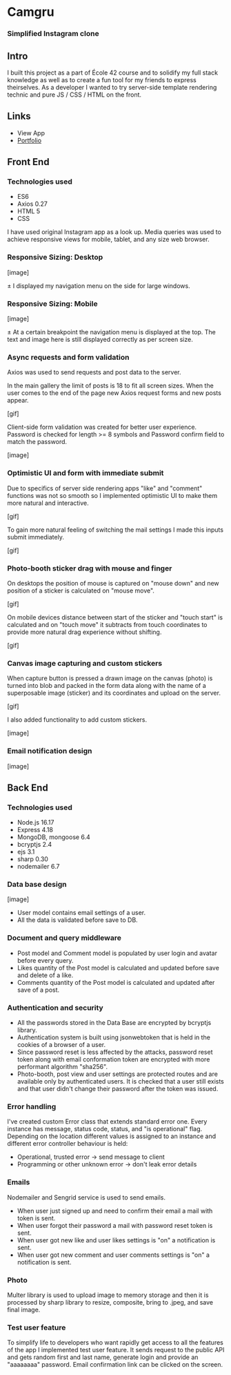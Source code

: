 # Camgru
### Simplified Instagram clone

## Intro
I built this project as a part of École 42 course and to solidify my full stack knowledge as well as to create a fun tool for my friends to express theirselves. As a developer I wanted to try server-side template rendering technic and pure JS / CSS / HTML on the front.

## Links
* View App
* [Portfolio](https://mitia-avadiaev.github.io/)

## Front End
### Technologies used
* ES6 
* Axios 0.27
* HTML 5
* CSS

I have used original Instagram app as a look up. Media queries was used to achieve responsive views for mobile, tablet, and any size web browser.  

### Responsive Sizing: Desktop
[image]

± I displayed my navigation menu on the side for large windows.

### Responsive Sizing: Mobile
[image]

± At a certain breakpoint the navigation menu is displayed at the top. The text and image here is still displayed correctly as per screen size.


### Async requests and form validation
Axios was used to send requests and post data to the server. 

In the main gallery the limit of posts is 18 to fit all screen sizes. When the user comes to the end of the page new Axios request forms and new posts appear. 

[gif]

Client-side form validation was created for better user experience. Password is checked for length >= 8 symbols and Password confirm field to match the password.

[image]

### Optimistic UI and form with immediate submit

Due to specifics of server side rendering apps "like" and "comment" functions was not so smooth so I implemented optimistic UI to make them more natural and interactive.

[gif]

To gain more natural feeling of switching the mail settings I made this inputs submit immediately.

[gif]

### Photo-booth sticker drag with mouse and finger

On desktops the position of mouse is captured on "mouse down" and new position of a sticker is calculated on "mouse move".

[gif]

On mobile devices distance between start of the sticker and "touch start" is calculated and on "touch move" it subtracts from touch coordinates to provide more natural drag experience without shifting.

[gif]

### Canvas image capturing and custom stickers

When capture button is pressed a drawn image on the canvas (photo) is turned into blob and packed in the form data along with the name of a superposable image (sticker) and its coordinates and upload on the server. 

[gif]

I also added functionality to add custom stickers. 

[image]

### Email notification design

[image]

## Back End 

### Technologies used
* Node.js 16.17
* Express 4.18
* MongoDB, mongoose 6.4
* bcryptjs 2.4
* ejs 3.1
* sharp 0.30
* nodemailer 6.7

### Data base design 

[image]

* User model contains email settings of a user.
* All the data is validated before save to DB.

### Document and query middleware
* Post model and Comment model is populated by user login and avatar before every query.
* Likes quantity of the Post model is calculated and updated before save and delete of a like.
* Comments quantity of the Post model is calculated and updated after save of a post. 
 
### Authentication and security
* All the passwords stored in the Data Base are encrypted by bcryptjs library.
* Authentication system is built using jsonwebtoken that is held in the cookies of a browser of a user. 
* Since password reset is less affected by the attacks, password reset token along with email conformation token are encrypted with more performant algorithm "sha256".
* Photo-booth, post view and user settings are protected routes and are available only by authenticated users. It is checked that a user still exists and that user didn't change their password after the token was issued.

### Error handling
I've created custom Error class that extends standard error one. Every instance has message, status code, status, and "is operational" flag. Depending on the location different values is assigned to an instance and different error controller behaviour is held:
* Operational, trusted error -> send message to client
* Programming or other unknown error -> don't leak error details

### Emails
Nodemailer and Sengrid service is used to send emails. 
* When user just signed up and need to confirm their email a mail with token is sent. 
* When user forgot their password a mail with password reset token is sent.
* When user got new like and user likes settings is "on" a notification is sent.
* When user got new comment and user comments settings is "on" a notification is sent.

### Photo
Multer library is used to upload image to memory storage and then it is processed by sharp library to resize, composite, bring to .jpeg, and save final image.

### Test user feature
To simplify life to developers who want rapidly get access to all the features of the app I implemented test user feature. It sends request to the public API and gets random first and last name, generate login and provide an "aaaaaaaa" password. Email confirmation link can be clicked on the screen.
